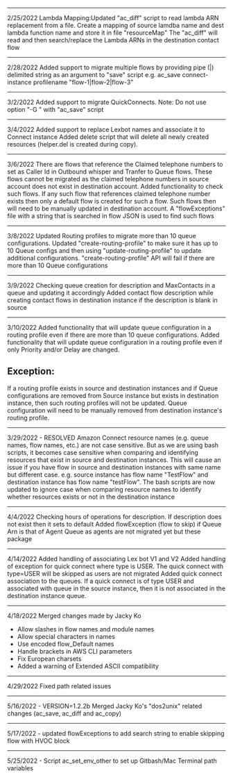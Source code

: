 -----------------------------------
2/25/2022
Lambda Mapping:Updated "ac_diff" script to read lambda ARN replacement from a file.
	Create a mapping of source lamdba name and dest lambda function name and store it in file "resourceMap"
	The "ac_diff" will read and then search/replace the Lambda ARNs in the destination contact flow

-----------------------------------
2/28/2022
Added support to migrate multiple flows by providing pipe (|) delimited string as an argument to "save" script
	e.g. ac_save connect-instance profilename "flow-1|flow-2|flow-3"

-----------------------------------
3/2/2022
Added support to migrate QuickConnects. 
Note: 
Do not use option "-G <flows-to-skip>" with "ac_save" script

-----------------------------------
3/4/2022
Added support to replace Lexbot names and associate it to Connect instance
Added delete script that will delete all newly created resources (helper.del is created during copy).

-----------------------------------
3/6/2022
There are flows that reference the Claimed telephone numbers to set as Caller Id in Outbound whisper and Tranfer to Queue flows.
These flows cannot be migrated as the claimed telephone numbers in source account does not exist in destination account. 
Added functionality to check such flows. If any such flow that references claimed telephone number exists then only a default flow is created 
for such a flow. Such flows then will need to be manually updated in destination account. 
A "flowExceptions" file with a string that is searched in flow JSON is used to find such flows

-----------------------------------
3/8/2022
Updated Routing profiles to migrate more than 10 queue configurations. Updated "create-routing-profile" to make sure it has up to 10 Queue configs and then using "update-routing-profile" to update additional configurations. "create-routing-profile" API will fail if there are more than 10 Queue configurations

-----------------------------------
3/9/2022
Checking queue creation for description and MaxContacts in a queue and updating it accordingly
Added contact flow description while creating contact flows in destination instance if the description is blank in source

-----------------------------------
3/10/2022
Added functionality that will update queue configuration in a routing profile even if there are more than 10 queue configurations.
Added functionality that will update queue configuration in a routing profile even if only Priority and/or Delay are changed.

Exception:
----------
If a routing profile exists in source and destination instances and if Queue configurations are removed from Source instance but exists
in destination instance, then such routing profiles will not be updated. Queue configuration will need to be manually removed from destination instance's routing profile.

-----------------------------------
3/29/2022 - RESOLVED
Amazon Connect resource names (e.g. queue names, flow names, etc.) are not case sensitive. But as we are using bash scripts,
it becomes case sensitive when comparing and identifying resources that exist in source and destination instances.
This will cause an issue if you have flow in source and destination instances with same name but different case.
e.g. source instance has flow name "TestFlow" and destination instance has flow name "testFlow".
The bash scripts are now updated to ignore case when comparing resource names to identify whether resources exists or not in the destination instance

-----------------------------------
4/4/2022
Checking hours of operations for description. If description does not exist then it sets to default
Added flowException (flow to skip) if Queue Arn is that of Agent Queue as agents are not migrated yet but these package

-----------------------------------
4/14/2022
Added handling of associating Lex bot V1 and V2
Added handling of exception for quick connect where type is USER. The quick connect with type=USER will be skipped as users are not migrated
Added quick connect association to the queues. If a quick connect is of type USER and associated with queue in the source instance,
then it is not associated in the destination instance queue.

-----------------------------------
4/18/2022
Merged changes made by Jacky Ko
- Allow slashes in flow names and module names
- Allow special characters in names
- Use encoded flow_Default names
- Handle brackets in AWS CLI parameters
- Fix European charsets
- Added a warning of Extended ASCII compatibility

------------------------------------------------------------
4/29/2022
Fixed path related issues

------------------------------------------------------------
5/16/2022 - VERSION=1.2.2b
Merged Jacky Ko's "dos2unix" related changes (ac_save, ac_diff and ac_copy)

------------------------------------------------------------
5/17/2022 -
updated flowExceptions to add search string to enable skipping flow with HVOC block

------------------------------------------------------------
5/25/2022 -
Script ac_set_env_other to set up Gitbash/Mac Terminal path variables


 
